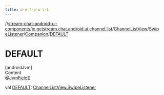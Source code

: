 ```yaml
---
title: d-e-f-a-u-l-t
---
```

//[stream-chat-android-ui-components](../../../../../index.md)/[io.getstream.chat.android.ui.channel.list](../../../index.md)/[ChannelListView](../../index.md)/[SwipeListener](../index.md)/[Companion](index.md)/[DEFAULT](DEFAULT.md)



# DEFAULT  
[androidJvm]  
Content  
@[JvmField](https://kotlinlang.org/api/latest/jvm/stdlib/kotlin.jvm/-jvm-field/index.html)()  
  
val [DEFAULT](DEFAULT.md): [ChannelListView.SwipeListener](../index.md)  



